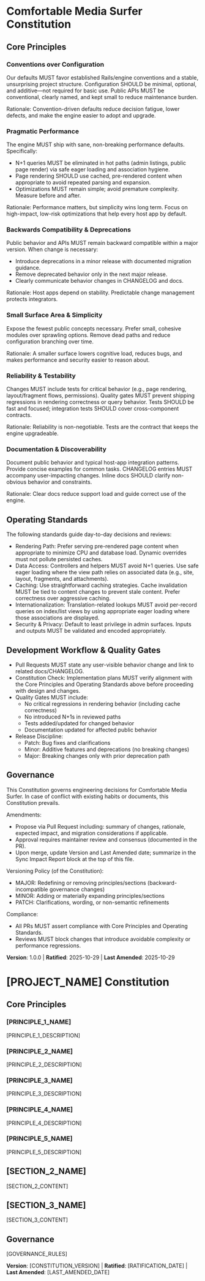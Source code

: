 # Comfortable Media Surfer Constitution
<!-- Example: Spec Constitution, TaskFlow Constitution, etc. -->

<!--
Sync Impact Report
- Version change: n/a → 1.0.0
- Modified principles:
	- Conventions over Configuration
	- Pragmatic Performance
	- Backwards Compatibility & Deprecations
	- Small Surface Area & Simplicity
	- Reliability & Testability
	- Documentation & Discoverability
- Added sections: None (filled existing template sections)
- Removed sections: None
- Templates reviewed for alignment:
	- ✅ .specify/templates/plan-template.md (no change required)
	- ✅ .specify/templates/spec-template.md (no change required)
	- ✅ .specify/templates/tasks-template.md (no change required)
	- ⚠ .specify/templates/commands/* (directory not present in repo)
	- ✅ README.md (informational; no contradictions detected)
	- ✅ CLAUDE.md (informational; aligns with principles)
- Deferred TODOs: None
-->

## Core Principles

### Conventions over Configuration
Our defaults MUST favor established Rails/engine conventions and a stable, unsurprising
project structure. Configuration SHOULD be minimal, optional, and additive—not required
for basic use. Public APIs MUST be conventional, clearly named, and kept small to reduce
maintenance burden.

Rationale: Convention-driven defaults reduce decision fatigue, lower defects, and make the
engine easier to adopt and upgrade.

### Pragmatic Performance
The engine MUST ship with sane, non-breaking performance defaults. Specifically:
- N+1 queries MUST be eliminated in hot paths (admin listings, public page render) via safe
	eager loading and association hygiene.
- Page rendering SHOULD use cached, pre-rendered content when appropriate to avoid repeated
	parsing and expansion.
- Optimizations MUST remain simple; avoid premature complexity. Measure before and after.

Rationale: Performance matters, but simplicity wins long term. Focus on high-impact, low-risk
optimizations that help every host app by default.

### Backwards Compatibility & Deprecations
Public behavior and APIs MUST remain backward compatible within a major version. When change
is necessary:
- Introduce deprecations in a minor release with documented migration guidance.
- Remove deprecated behavior only in the next major release.
- Clearly communicate behavior changes in CHANGELOG and docs.

Rationale: Host apps depend on stability. Predictable change management protects integrators.

### Small Surface Area & Simplicity
Expose the fewest public concepts necessary. Prefer small, cohesive modules over sprawling
options. Remove dead paths and reduce configuration branching over time.

Rationale: A smaller surface lowers cognitive load, reduces bugs, and makes performance and
security easier to reason about.

### Reliability & Testability
Changes MUST include tests for critical behavior (e.g., page rendering, layout/fragment flows,
permissions). Quality gates MUST prevent shipping regressions in rendering correctness or
query behavior. Tests SHOULD be fast and focused; integration tests SHOULD cover cross-component
contracts.

Rationale: Reliability is non-negotiable. Tests are the contract that keeps the engine
upgradeable.

### Documentation & Discoverability
Document public behavior and typical host-app integration patterns. Provide concise examples
for common tasks. CHANGELOG entries MUST accompany user-impacting changes. Inline docs SHOULD
clarify non-obvious behavior and constraints.

Rationale: Clear docs reduce support load and guide correct use of the engine.

## Operating Standards
<!-- Example: Additional Constraints, Security Requirements, Performance Standards, etc. -->

The following standards guide day-to-day decisions and reviews:

- Rendering Path: Prefer serving pre-rendered page content when appropriate to minimize CPU and
	database load. Dynamic overrides must not pollute persisted caches.
- Data Access: Controllers and helpers MUST avoid N+1 queries. Use safe eager loading where
	the view path relies on associated data (e.g., site, layout, fragments, and attachments).
- Caching: Use straightforward caching strategies. Cache invalidation MUST be tied to content
	changes to prevent stale content. Prefer correctness over aggressive caching.
- Internationalization: Translation-related lookups MUST avoid per-record queries on index/list
	views by using appropriate eager loading where those associations are displayed.
- Security & Privacy: Default to least privilege in admin surfaces. Inputs and outputs MUST be
	validated and encoded appropriately.

## Development Workflow & Quality Gates
<!-- Example: Development Workflow, Review Process, Quality Gates, etc. -->

- Pull Requests MUST state any user-visible behavior change and link to related docs/CHANGELOG.
- Constitution Check: Implementation plans MUST verify alignment with the Core Principles and
	Operating Standards above before proceeding with design and changes.
- Quality Gates MUST include:
	- No critical regressions in rendering behavior (including cache correctness)
	- No introduced N+1s in reviewed paths
	- Tests added/updated for changed behavior
	- Documentation updated for affected public behavior
- Release Discipline:
	- Patch: Bug fixes and clarifications
	- Minor: Additive features and deprecations (no breaking changes)
	- Major: Breaking changes only with prior deprecation path

## Governance
<!-- Example: Constitution supersedes all other practices; Amendments require documentation, approval, migration plan -->

This Constitution governs engineering decisions for Comfortable Media Surfer. In case of
conflict with existing habits or documents, this Constitution prevails.

Amendments:
- Propose via Pull Request including: summary of changes, rationale, expected impact, and
	migration considerations if applicable.
- Approval requires maintainer review and consensus (documented in the PR).
- Upon merge, update Version and Last Amended date; summarize in the Sync Impact Report block
	at the top of this file.

Versioning Policy (of the Constitution):
- MAJOR: Redefining or removing principles/sections (backward-incompatible governance changes)
- MINOR: Adding or materially expanding principles/sections
- PATCH: Clarifications, wording, or non-semantic refinements

Compliance:
- All PRs MUST assert compliance with Core Principles and Operating Standards.
- Reviews MUST block changes that introduce avoidable complexity or performance regressions.

**Version**: 1.0.0 | **Ratified**: 2025-10-29 | **Last Amended**: 2025-10-29
<!-- Example: Version: 2.1.1 | Ratified: 2025-06-13 | Last Amended: 2025-07-16 -->

# [PROJECT_NAME] Constitution
<!-- Example: Spec Constitution, TaskFlow Constitution, etc. -->

## Core Principles

### [PRINCIPLE_1_NAME]
<!-- Example: I. Library-First -->
[PRINCIPLE_1_DESCRIPTION]
<!-- Example: Every feature starts as a standalone library; Libraries must be self-contained, independently testable, documented; Clear purpose required - no organizational-only libraries -->

### [PRINCIPLE_2_NAME]
<!-- Example: II. CLI Interface -->
[PRINCIPLE_2_DESCRIPTION]
<!-- Example: Every library exposes functionality via CLI; Text in/out protocol: stdin/args → stdout, errors → stderr; Support JSON + human-readable formats -->

### [PRINCIPLE_3_NAME]
<!-- Example: III. Test-First (NON-NEGOTIABLE) -->
[PRINCIPLE_3_DESCRIPTION]
<!-- Example: TDD mandatory: Tests written → User approved → Tests fail → Then implement; Red-Green-Refactor cycle strictly enforced -->

### [PRINCIPLE_4_NAME]
<!-- Example: IV. Integration Testing -->
[PRINCIPLE_4_DESCRIPTION]
<!-- Example: Focus areas requiring integration tests: New library contract tests, Contract changes, Inter-service communication, Shared schemas -->

### [PRINCIPLE_5_NAME]
<!-- Example: V. Observability, VI. Versioning & Breaking Changes, VII. Simplicity -->
[PRINCIPLE_5_DESCRIPTION]
<!-- Example: Text I/O ensures debuggability; Structured logging required; Or: MAJOR.MINOR.BUILD format; Or: Start simple, YAGNI principles -->

## [SECTION_2_NAME]
<!-- Example: Additional Constraints, Security Requirements, Performance Standards, etc. -->

[SECTION_2_CONTENT]
<!-- Example: Technology stack requirements, compliance standards, deployment policies, etc. -->

## [SECTION_3_NAME]
<!-- Example: Development Workflow, Review Process, Quality Gates, etc. -->

[SECTION_3_CONTENT]
<!-- Example: Code review requirements, testing gates, deployment approval process, etc. -->

## Governance
<!-- Example: Constitution supersedes all other practices; Amendments require documentation, approval, migration plan -->

[GOVERNANCE_RULES]
<!-- Example: All PRs/reviews must verify compliance; Complexity must be justified; Use [GUIDANCE_FILE] for runtime development guidance -->

**Version**: [CONSTITUTION_VERSION] | **Ratified**: [RATIFICATION_DATE] | **Last Amended**: [LAST_AMENDED_DATE]
<!-- Example: Version: 2.1.1 | Ratified: 2025-06-13 | Last Amended: 2025-07-16 -->

